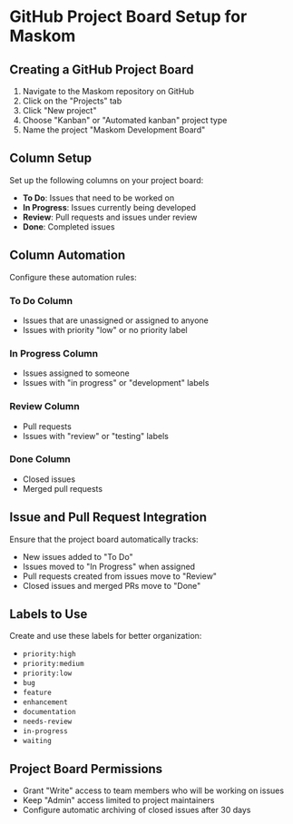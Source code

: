 # GitHub Project Board Setup for Maskom

## Creating a GitHub Project Board

1. Navigate to the Maskom repository on GitHub
2. Click on the "Projects" tab
3. Click "New project"
4. Choose "Kanban" or "Automated kanban" project type
5. Name the project "Maskom Development Board"

## Column Setup

Set up the following columns on your project board:

- **To Do**: Issues that need to be worked on
- **In Progress**: Issues currently being developed
- **Review**: Pull requests and issues under review
- **Done**: Completed issues

## Column Automation

Configure these automation rules:

### To Do Column
- Issues that are unassigned or assigned to anyone
- Issues with priority "low" or no priority label

### In Progress Column
- Issues assigned to someone
- Issues with "in progress" or "development" labels

### Review Column
- Pull requests
- Issues with "review" or "testing" labels

### Done Column
- Closed issues
- Merged pull requests

## Issue and Pull Request Integration

Ensure that the project board automatically tracks:

- New issues added to "To Do"
- Issues moved to "In Progress" when assigned
- Pull requests created from issues move to "Review"
- Closed issues and merged PRs move to "Done"

## Labels to Use

Create and use these labels for better organization:

- `priority:high`
- `priority:medium` 
- `priority:low`
- `bug`
- `feature`
- `enhancement`
- `documentation`
- `needs-review`
- `in-progress`
- `waiting`

## Project Board Permissions

- Grant "Write" access to team members who will be working on issues
- Keep "Admin" access limited to project maintainers
- Configure automatic archiving of closed issues after 30 days